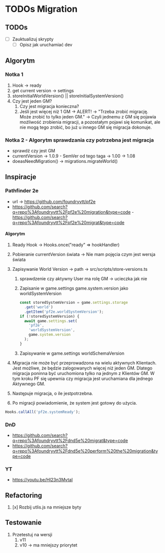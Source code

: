 # TODOs Migration

## TODOs

- [ ] Zauktualizuj skrypty
  - [ ] Opisz jak uruchamiać dev

## Algorytm

### Notka 1

1. Hook -> ready
2. get current version -> settings
3. storeInitialWorldVersion() || storeInitialSystemVersion()
4. Czy jest jeden GM?
   1. Czy jest migracja konieczna?
   2. Jeśli jest więcej niż 1 GM -> ALERT! -> "Trzeba zrobić migrację. Może zrobić to tylko jeden GM." -> Czyli jednemu z GM się pojawia możliwość zrobienia migracji, a pozostałym pojawi się komunikat, ale nie mogą tego zrobić, bo już u innego GM się migracja dokonuje.

### Notka 2 - Algorytm sprawdzania czy potrzebna jest migracja

- sprawdź czy jest GM
- currentVersion
  -> 1.0.9 - SemVer od tego taga
  -> 1.00 -> 1.08
- doeasNeedMigration()
  -> migrations.migrateWorld()

## Inspiracje

### Pathfinder 2e

- url -> https://github.com/foundryvtt/pf2e
- https://github.com/search?q=repo%3Afoundryvtt%2Fpf2e%20migration&type=code -https://github.com/search?q=repo%3Afoundryvtt%2Fpf2e%20migrat&type=code

#### Algorytm

1. Ready Hook -> Hooks.once("ready" => hookHandler)
2. Pobieranie currentVersion świata
   -> Nie mam pojęcia czym jest wersja świata
3. Zapisywanie World Version
   -> path -> src/scripts/store-versions.ts

   1. sprawdzenie czy aktywny User ma rolę GM -> ucieczka jak nie
   2. Zapisanie w game.settings game.system.version jako worldSystemVersion

      ```ts
      const storedSystemVersion = game.settings.storage
        .get('world')
        .getItem('pf2e.worldSystemVersion');
      if (!storedSystemVersion) {
        await game.settings.set(
          'pf2e',
          'worldSystemVersion',
          game.system.version
        );
      }
      ```

   3. Zapisywanie w game.settings worldSchemaVersion

4. Migracja nie może być przeprowadzona na wielu aktywnych Klientach. Jest możliwe, że będzie zalogowanych więcej niż jeden GM. Dlatego migracja poninna być uruchomiona tylko na jednym z Klientów GM. W tym kroku PF się upewnia czy migracja jest uruchamiana dla jednego Aktywnego GM.

5. Następuje migracja, o ile jestpotrzebna.

6. Po migracji powiadomienie, że system jest gotowy do użycia.

```ts
Hooks.callAll('pf2e.systemReady');
```

### DnD

- https://github.com/search?q=repo%3Afoundryvtt%2Fdnd5e%20migrat&type=code
- https://github.com/search?q=repo%3Afoundryvtt%2Fdnd5e%20perform%20the%20migration&type=code

### YT

- https://youtu.be/Hl23n3MvtaI

## Refactoring

1. [x] Rozbij utlis.js na mniejsze byty

## Testowanie

1. Przetestuj na wersji
   1. v11
   2. v10 -> ma mniejszy priorytet
